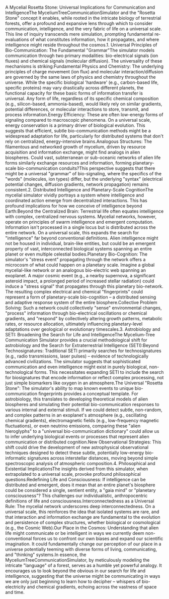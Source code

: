 A Mycelial Rosetta Stone: Universal Implications for Communication and IntelligenceThe MyceliumTreeCommunicationSimulator and the "Rosetta Stone" concept it enables, while rooted in the intricate biology of terrestrial forests, offer a profound and expansive lens through which to consider communication, intelligence, and the very fabric of life on a universal scale. This line of inquiry transcends mere simulation, prompting fundamental re-evaluations of what constitutes information, how it propagates, and where intelligence might reside throughout the cosmos.1. Universal Principles of Bio-Communication: The Fundamental "Grammar"The simulator models communication through two primary modalities: bio-electrical signals (ion fluxes) and chemical signals (molecular diffusion). The universality of these mechanisms is striking:Fundamental Physics and Chemistry: The underlying principles of charge movement (ion flux) and molecular interaction/diffusion are governed by the same laws of physics and chemistry throughout the universe. While the specific biological 'hardware' (e.g., carbon-based life, specific proteins) may vary drastically across different planets, the functional capacity for these basic forms of information transfer is universal. Any form of life, regardless of its specific chemical composition (e.g., silicon-based, ammonia-based), would likely rely on similar gradients, potential differences, or molecular interactions to store, transmit, and process information.Energy Efficiency: These are often low-energy forms of signaling compared to macroscopic phenomena. On a universal scale, energy conservation is a primary driver of biological evolution. This suggests that efficient, subtle bio-communication methods might be a widespread adaptation for life, particularly for distributed systems that don't rely on centralized, energy-intensive brains.Analogous Structures: The filamentous and networked growth of mycelium, driven by resource acquisition and information exchange, might find analogs in alien biospheres. Could vast, subterranean or sub-oceanic networks of alien life forms similarly exchange resources and information, forming planetary-scale bio-communication conduits?This perspective suggests that there might be a universal "grammar" of bio-signaling, where the specifics of the "words" (molecules, ion types) differ, but the underlying "syntax" (electrical potential changes, diffusion gradients, network propagation) remains consistent.2. Distributed Intelligence and Planetary-Scale CognitionThe mycelial simulator vividly portrays a system where intelligence and coordinated action emerge from decentralized interactions. This has profound implications for how we conceive of intelligence beyond Earth:Beyond the Centralized Brain: Terrestrial life often equates intelligence with complex, centralized nervous systems. Mycelial networks, however, operate on principles of swarm intelligence and emergent computation. Information isn't processed in a single locus but is distributed across the entire network. On a universal scale, this expands the search for "intelligence" far beyond conventional definitions. Alien intelligence might not be housed in individual, brain-like entities, but could be an emergent property of vast, interconnected biological systems spanning an entire planet or even multiple celestial bodies.Planetary Bio-Cognition: The simulator's "stress event" propagating through the network offers a microcosm of what could happen on a planetary scale. Imagine a global mycelial-like network or an analogous bio-electric web spanning an exoplanet. A major cosmic event (e.g., a nearby supernova, a significant asteroid impact, a prolonged period of increased stellar radiation) could induce a "stress signal" that propagates through this planetary bio-network. The resulting complex electrical and chemical "fingerprints" could represent a form of planetary-scale bio-cognition – a distributed sensing and adaptive response system of the entire biosphere.Collective Problem Solving: Such a network could collectively "sense" environmental changes, "process" information through bio-electrical oscillations or chemical gradients, and "respond" by collectively altering growth patterns, metabolic rates, or resource allocation, ultimately influencing planetary-level adaptations over geological or evolutionary timescales.3. Astrobiology and SETI: Broadening the Search for Life and IntelligenceThe Mycelium-Tree Communication Simulator provides a crucial methodological shift for astrobiology and the Search for Extraterrestrial Intelligence (SETI):Beyond Technosignatures: Traditional SETI primarily searches for technosignatures (e.g., radio transmissions, laser pulses) – evidence of technologically advanced civilizations. The simulator suggests that sophisticated communication and even intelligence might exist in purely biological, non-technological forms. This necessitates expanding SETI to include the search for biosignatures that encode information or reflect complex processing, not just simple biomarkers like oxygen in an atmosphere.The Universal "Rosetta Stone": The simulator's ability to map known events to unique bio-communication fingerprints provides a conceptual template. For astrobiology, this translates to developing theoretical models of alien biospheres and simulating their potential bio-communication responses to various internal and external stimuli. If we could detect subtle, non-random, and complex patterns in an exoplanet's atmosphere (e.g., oscillating chemical gradients), electromagnetic fields (e.g., low-frequency magnetic fluctuations), or even neutrino emissions, comparing these "alien hieroglyphs" to a "universal bio-communication dictionary" could allow us to infer underlying biological events or processes that represent alien communication or distributed cognition.New Observational Strategies: This shift could drive the development of new astrophysical observational techniques designed to detect these subtle, potentially low-energy bio-informatic signatures across interstellar distances, moving beyond simple spectroscopic analysis of atmospheric composition.4. Philosophical and Existential ImplicationsThe insights derived from this simulator, when extrapolated to a universal scale, provoke profound philosophical questions:Redefining Life and Consciousness: If intelligence can be distributed and emergent, does it mean that an entire planet's biosphere could be considered a single, sentient entity, a "gaia mind" or "planetary consciousness"? This challenges our individualistic, anthropocentric definitions of life and consciousness.Interconnectedness as a Universal Rule: The mycelial network underscores deep interconnectedness. On a universal scale, this reinforces the idea that isolated systems are rare, and that interaction and information exchange are fundamental to the evolution and persistence of complex structures, whether biological or cosmological (e.g., the Cosmic Web).Our Place in the Cosmos: Understanding that alien life might communicate or be intelligent in ways we currently deem non-conventional forces us to confront our own biases and expand our scientific imagination. It could fundamentally change our perception of our place in a universe potentially teeming with diverse forms of living, communicating, and "thinking" systems.In essence, the MyceliumTreeCommunicationSimulator, by meticulously modeling the intricate "language" of a forest, serves as a humble yet powerful analogy. It encourages us to look beyond the obvious in our search for life and intelligence, suggesting that the universe might be communicating in ways we are only just beginning to learn how to decipher – whispers of bio-electricity and chemical gradients, echoing across the vastness of space and time.